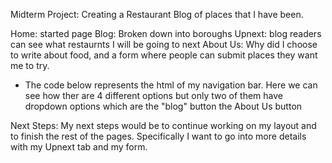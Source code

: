 Midterm Project: Creating a Restaurant Blog of places that I have been.

Home: started page
Blog: Broken down into boroughs
Upnext: blog readers can see what restaurnts I will be going to next
About Us: Why did I choose to write about food, and a form where people can submit places they want me to try.


- The code below represents the html of my navigation bar.
 Here we can see how ther are 4 different options but only two of them have dropdown options which are the "blog" button the About Us button

 Next Steps: My next steps would be to continue working on my layout and to finish the rest of the pages. Specifically I want to go 
 into more details with my Upnext tab and my form.
